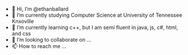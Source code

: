 - 👋 Hi, I’m @ethanballard
- 👀 I’m currently studying Computer Science at University of Tennessee Knxoville
- 🌱 I’m currently learning c++, but I am semi fluent in java, js, c#, html, and css
- 💞️ I’m looking to collaborate on ...
- 📫 How to reach me ...

<!---
ethanballard/ethanballard is a ✨ special ✨ repository because its `README.md` (this file) appears on your GitHub profile.
You can click the Preview link to take a look at your changes.
--->
